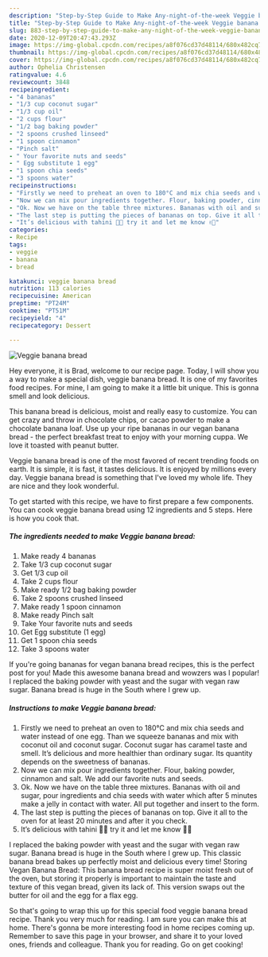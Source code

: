 ```yaml
---
description: "Step-by-Step Guide to Make Any-night-of-the-week Veggie banana bread"
title: "Step-by-Step Guide to Make Any-night-of-the-week Veggie banana bread"
slug: 883-step-by-step-guide-to-make-any-night-of-the-week-veggie-banana-bread
date: 2020-12-09T20:47:43.293Z
image: https://img-global.cpcdn.com/recipes/a8f076cd37d48114/680x482cq70/veggie-banana-bread-recipe-main-photo.jpg
thumbnail: https://img-global.cpcdn.com/recipes/a8f076cd37d48114/680x482cq70/veggie-banana-bread-recipe-main-photo.jpg
cover: https://img-global.cpcdn.com/recipes/a8f076cd37d48114/680x482cq70/veggie-banana-bread-recipe-main-photo.jpg
author: Ophelia Christensen
ratingvalue: 4.6
reviewcount: 3848
recipeingredient:
- "4 bananas"
- "1/3 cup coconut sugar"
- "1/3 cup oil"
- "2 cups flour"
- "1/2 bag baking powder"
- "2 spoons crushed linseed"
- "1 spoon cinnamon"
- "Pinch salt"
- " Your favorite nuts and seeds"
- " Egg substitute 1 egg"
- "1 spoon chia seeds"
- "3 spoons water"
recipeinstructions:
- "Firstly we need to preheat an oven to 180°C and mix chia seeds and water instead of one egg. Than we squeeze bananas and mix with coconut oil and coconut sugar. Coconut sugar has caramel taste and smell. It’s delicious and more healthier than ordinary sugar. Its quantity depends on the sweetness of bananas."
- "Now we can mix pour ingredients together. Flour, baking powder, cinnamon and salt. We add our favorite nuts and seeds."
- "Ok. Now we have on the table three mixtures. Bananas with oil and sugar, pour ingredients and chia seeds with water which after 5 minutes make a jelly in contact with water. All put together and insert to the form."
- "The last step is putting the pieces of bananas on top. Give it all to the oven for at least 20 minutes and after it you check."
- "It’s delicious with tahini 🙈🍌 try it and let me know ✌🏼"
categories:
- Recipe
tags:
- veggie
- banana
- bread

katakunci: veggie banana bread 
nutrition: 113 calories
recipecuisine: American
preptime: "PT24M"
cooktime: "PT51M"
recipeyield: "4"
recipecategory: Dessert

---
```



![Veggie banana bread](https://img-global.cpcdn.com/recipes/a8f076cd37d48114/680x482cq70/veggie-banana-bread-recipe-main-photo.jpg)

Hey everyone, it is Brad, welcome to our recipe page. Today, I will show you a way to make a special dish, veggie banana bread. It is one of my favorites food recipes. For mine, I am going to make it a little bit unique. This is gonna smell and look delicious.

This banana bread is delicious, moist and really easy to customize. You can get crazy and throw in chocolate chips, or cacao powder to make a chocolate banana loaf. Use up your ripe bananas in our vegan banana bread - the perfect breakfast treat to enjoy with your morning cuppa. We love it toasted with peanut butter.

Veggie banana bread is one of the most favored of recent trending foods on earth. It is simple, it is fast, it tastes delicious. It is enjoyed by millions every day. Veggie banana bread is something that I've loved my whole life. They are nice and they look wonderful.


To get started with this recipe, we have to first prepare a few components. You can cook veggie banana bread using 12 ingredients and 5 steps. Here is how you cook that.

<!--inarticleads1-->

##### The ingredients needed to make Veggie banana bread:

1. Make ready 4 bananas
1. Take 1/3 cup coconut sugar
1. Get 1/3 cup oil
1. Take 2 cups flour
1. Make ready 1/2 bag baking powder
1. Take 2 spoons crushed linseed
1. Make ready 1 spoon cinnamon
1. Make ready Pinch salt
1. Take  Your favorite nuts and seeds
1. Get  Egg substitute (1 egg)
1. Get 1 spoon chia seeds
1. Take 3 spoons water


If you&#39;re going bananas for vegan banana bread recipes, this is the perfect post for you! Made this awesome banana bread and wowzers was I popular! I replaced the baking powder with yeast and the sugar with vegan raw sugar. Banana bread is huge in the South where I grew up. 

<!--inarticleads2-->

##### Instructions to make Veggie banana bread:

1. Firstly we need to preheat an oven to 180°C and mix chia seeds and water instead of one egg. Than we squeeze bananas and mix with coconut oil and coconut sugar. Coconut sugar has caramel taste and smell. It’s delicious and more healthier than ordinary sugar. Its quantity depends on the sweetness of bananas.
1. Now we can mix pour ingredients together. Flour, baking powder, cinnamon and salt. We add our favorite nuts and seeds.
1. Ok. Now we have on the table three mixtures. Bananas with oil and sugar, pour ingredients and chia seeds with water which after 5 minutes make a jelly in contact with water. All put together and insert to the form.
1. The last step is putting the pieces of bananas on top. Give it all to the oven for at least 20 minutes and after it you check.
1. It’s delicious with tahini 🙈🍌 try it and let me know ✌🏼


I replaced the baking powder with yeast and the sugar with vegan raw sugar. Banana bread is huge in the South where I grew up. This classic banana bread bakes up perfectly moist and delicious every time! Storing Vegan Banana Bread: This banana bread recipe is super moist fresh out of the oven, but storing it properly is important to maintain the taste and texture of this vegan bread, given its lack of. This version swaps out the butter for oil and the egg for a flax egg. 

So that's going to wrap this up for this special food veggie banana bread recipe. Thank you very much for reading. I am sure you can make this at home. There's gonna be more interesting food in home recipes coming up. Remember to save this page in your browser, and share it to your loved ones, friends and colleague. Thank you for reading. Go on get cooking!
